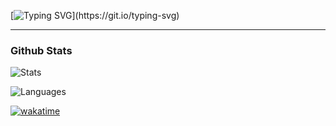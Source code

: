 [![Typing SVG](https://readme-typing-svg.herokuapp.com?font=Fira+Code&size=28&duration=2500&pause=1000&color=00F723&center=true&vCenter=true&width=650&lines=Hello+%F0%9F%91%8B;I+AM+SADE!)](https://git.io/typing-svg)

---

### Github Stats

![Stats](https://github-readme-stats.vercel.app/api?username=ithinksade&show_icons=true&theme=tokyonight&hide_border=true&bg_color=000000&icon_color=00BFFF&title_color=1E90FF&text_color=FFFFFF)


![Languages](https://github-readme-stats.vercel.app/api/top-langs/?username=ithinksade&layout=compact&theme=highcontrast&hide_border=false)  


[![wakatime](https://wakatime.com/badge/user/5add4576-3bca-45b2-8a1f-4ce09b7f9e08.svg)](https://wakatime.com/@5add4576-3bca-45b2-8a1f-4ce09b7f9e08)
